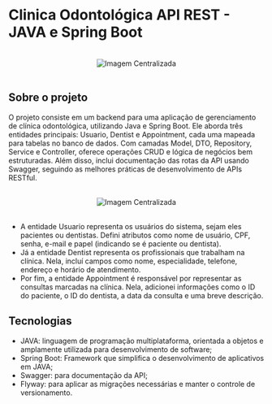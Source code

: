 # Clinica Odontológica API REST - JAVA e Spring Boot
<br>

<div align='center'>
  <img src="https://github.com/jaysijj/apirest-clinica-odontologica/assets/93339762/cce15fec-e799-48ff-ac5c-34aaa960d6b5" alt="Imagem Centralizada" alt="Imagem Centralizada"" >
</div>
<br> 

## Sobre o projeto
O projeto consiste em um backend para uma aplicação de gerenciamento de clínica odontológica, utilizando Java e Spring Boot. Ele aborda três entidades principais: Usuario, Dentist e Appointment, cada uma mapeada para tabelas no banco de dados. Com camadas Model, DTO, Repository, Service e Controller, oferece operações CRUD e lógica de negócios bem estruturadas. Além disso, inclui documentação das rotas da API usando Swagger, seguindo as melhores práticas de desenvolvimento de APIs RESTful.

<br>

<div align='center'>
  <img src="https://github.com/jaysijj/apirest-clinica-odontologica/assets/93339762/7aded169-2a3e-45e3-ab24-879bd1ee805f" alt="Imagem Centralizada" alt="Imagem Centralizada"" >
</div>

<br>

- A entidade Usuario representa os usuários do sistema, sejam eles pacientes ou dentistas. Defini atributos como nome de usuário, CPF, senha, e-mail e papel (indicando se é paciente ou dentista).
- Já a entidade Dentist representa os profissionais que trabalham na clínica. Nela, incluí campos como nome, especialidade, telefone, endereço e horário de atendimento.
- Por fim, a entidade Appointment é responsável por representar as consultas marcadas na clínica. Nela, adicionei informações como o ID do paciente, o ID do dentista, a data da consulta e uma breve descrição.

## Tecnologias
- JAVA: linguagem de programação multiplataforma, orientada a objetos e amplamente utilizada para desenvolvimento de software;
- Spring Boot: Framework que simplifica o desenvolvimento de aplicativos em JAVA;
- Swagger: para documentação da API;
- Flyway: para aplicar as migrações necessárias e manter o controle de versionamento.
